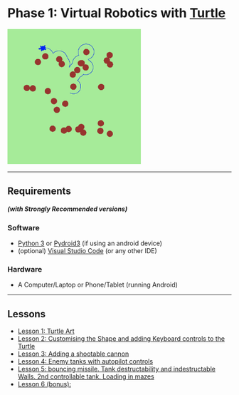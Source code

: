 # Phase 1: Virtual Robotics with [Turtle](https://docs.python.org/3/library/turtle.html)

<img src="turtles_screenshot.png" width="300">

---
## Requirements 
##### (with Strongly Recommended versions)
### Software
* [Python 3](https://www.python.org/download/releases/3.0/) or [Pydroid3](https://play.google.com/store/apps/details?id=ru.iiec.pydroid3&hl=en_GB&gl=US) (if using an android device)
* (optional) [Visual Studio Code](https://code.visualstudio.com/) (or any other IDE)
### Hardware
* A Computer/Laptop or Phone/Tablet (running Android)
--- 

## Lessons
* [Lesson 1: Turtle Art](lesson_1/README.md)
* [Lesson 2: Customising the Shape and adding Keyboard controls to the Turtle](lesson_2/README.md)
* [Lesson 3: Adding a shootable cannon](lesson_3/README.md)
* [Lesson 4: Enemy tanks with autopilot controls](lesson_4/README.md)
* [Lesson 5: bouncing missile. Tank destructability and indestructable Walls. 2nd controllable tank. Loading in mazes](lesson_5/README.md)
* [Lesson 6 (bonus):](lesson_6/README.md)